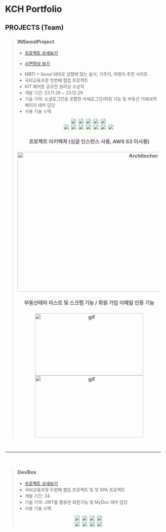# KCH Portfolio

## PROJECTS (Team)
> ### INSeoulProject
> * [프로젝트 상세보기](https://github.com/Tomneng/INSeoulProject)
> * <p dir="auto"><a href="https://www.youtube.com/watch?v=PpnqkfdnhoM&list=PLedGoSru7949HpjolTIj01PMIzOOTG6Yq&index=6" rel="nofollow">시연영상 보기</a></p>
> * MBTI + Seoul 테마로 성향에 맞는 음식, 거주지, 여행지 추천 사이트
> * 국비교육과정 첫번쨰 협업 프로젝트
> * KIT 해커톤 공모전 장려상 수상작
> * 개발 기간: 23.11.28 ~ 23.12.29
> * 기술 기여: 소셜로그인을 포함한 자체로그인/회원 기능 및 부동산 거래내역 페이지 테마 담당
> * 사용 기술 스택
> <div align="center">
>  <img src="https://img.shields.io/badge/java-007396.svg?style=for-the-badge&logo=java&logoColor=white" />&nbsp
>  <img src="https://img.shields.io/badge/Spring-6DB33F.svg?style=for-the-badge&logo=spring&logoColor=white" />&nbsp
>  <img src="https://img.shields.io/badge/Spring Security-6DB33F.svg?style=for-the-badge&logo=spring-security&logoColor=white" />&nbsp
>  <img src="https://img.shields.io/badge/JavaScript-F7DF1E.svg?style=for-the-badge&logo=javascript&logoColor=black" />&nbsp
>  <img src="https://img.shields.io/badge/Thymeleaf-005F0F.svg?style=for-the-badge&logo=thymeleaf&logoColor=white" />&nbsp
>  <br>
>  <img src="https://img.shields.io/badge/css3-1572B6.svg?style=for-the-badge&logo=css3&logoColor=white" />&nbsp
>  <img src="https://img.shields.io/badge/HTML5-E34F26.svg?style=for-the-badge&logo=html5&logoColor=white" />&nbsp
>  <img src="https://img.shields.io/badge/jQuery-0769AD.svg?style=for-the-badge&logo=jquery&logoColor=white" />&nbsp
>  <img src="https://img.shields.io/badge/MySQL-4479A1.svg?style=for-the-badge&logo=mysql&logoColor=white" />&nbsp
>  <img src="https://img.shields.io/badge/MyBatis-1F232A.svg?style=for-the-badge&logo=mybatis&logoColor=white" />&nbsp
>  <img src="https://img.shields.io/badge/AWS--EC2-232F3E.svg?style=for-the-badge&logo=amazonec2&logoColor=white" />&nbsp
>  <img src="https://img.shields.io/badge/AWS--RDS-232F3E.svg?style=for-the-badge&logo=amazonrds&logoColor=white" />&nbsp
> </div>
>
> <div align="center">
> <h3>프로젝트 아키텍쳐 (싱글 인스턴스 사용, AWS S3 미사용)<h3/>  
> <img src="https://github.com/Tomneng/portfolio/assets/151795437/e1e8b180-ed3b-44ee-b2fc-40a11a053d8e" width="800px" height="450px" alt="Architecher"></img><br/>  
> </div>
> <div align="center">
> <h3>부동산테마 리스트 및 스크랩 기능 / 회원 가입 이메일 인증 기능<h3/>  
> <img src="https://github.com/Tomneng/portfolio/assets/151795437/4035a2ee-46ba-4283-96ec-4f35ac1408e8" width="350px" height="200px" alt="gif"></img><img src="https://github.com/Tomneng/portfolio/assets/151795437/f0f41896-08ac-4b3c-9de8-909a10c2811b" width="350px" height="200px" alt="gif"></img>
> </div>

<br>
<hr>
<br>

> ### DevBox
> * [프로젝트 상세보기](https://github.com/Tomneng/DevBox)
> * 국비교육과정 두번째 협업 프로젝트 및 첫 SPA 프로젝트
> * 개발 기간: 24.
> * 기술 기여: JWT를 활용한 회원기능 및 MyDoc 테마 담당
> * 사용 기술 스택
> <div align="center">
>  <img src="https://img.shields.io/badge/java-007396.svg?style=for-the-badge&logo=java&logoColor=white" />&nbsp
>  <img src="https://img.shields.io/badge/Spring Data Jpa-007396.svg?style=for-the-badge&logo=java&logoColor=white" />&nbsp
>  <img src="https://img.shields.io/badge/Spring-6DB33F.svg?style=for-the-badge&logo=spring&logoColor=white" />&nbsp
>  <img src="https://img.shields.io/badge/Spring Security-6DB33F.svg?style=for-the-badge&logo=spring-security&logoColor=white" />&nbsp
>  <br>
>  <img src="https://img.shields.io/badge/React-61DAFB.svg?style=for-the-badge&logo=react&logoColor=black" />&nbsp
>  <img src="https://img.shields.io/badge/css3-1572B6.svg?style=for-the-badge&logo=css3&logoColor=white" />&nbsp
>  <img src="https://img.shields.io/badge/HTML5-E34F26.svg?style=for-the-badge&logo=html5&logoColor=white" />&nbsp
>  <img src="https://img.shields.io/badge/MySQL-4479A1.svg?style=for-the-badge&logo=mysql&logoColor=white" />&nbsp
> </div>
